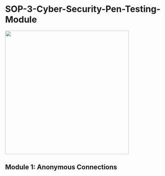 # SOP-3-Cyber-Security-Pen-Testing-Module

<img src="https://www.lumificyber.com/wp-content/uploads/2023/08/blog_penetration_tester.jpg" width="400"/>

## Module 1: Anonymous Connections
